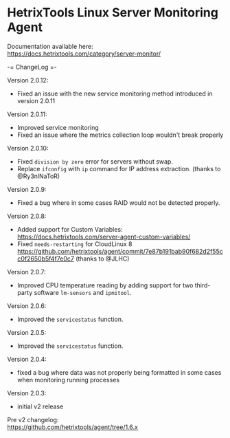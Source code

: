 # HetrixTools Linux Server Monitoring Agent

Documentation available here: https://docs.hetrixtools.com/category/server-monitor/


-= ChangeLog =-

Version 2.0.12:
- Fixed an issue with the new service monitoring method introduced in version 2.0.11

Version 2.0.11:
- Improved service monitoring
- Fixed an issue where the metrics collection loop wouldn't break properly

Version 2.0.10: 
- Fixed `division by zero` error for servers without swap.
- Replace `ifconfig` with `ip` command for IP address extraction. (thanks to @Ry3nlNaToR)

Version 2.0.9: 
- Fixed a bug where in some cases RAID would not be detected properly.

Version 2.0.8: 
- Added support for Custom Variables: https://docs.hetrixtools.com/server-agent-custom-variables/ 
- Fixed `needs-restarting` for CloudLinux 8 https://github.com/hetrixtools/agent/commit/7e87b191bab90f682d2f55cc0f2650b5f4f7e0c7 (thanks to @JLHC)

Version 2.0.7:  
- Improved CPU temperature reading by adding support for two third-party software `lm-sensors` and `ipmitool`.

Version 2.0.6:
- Improved the `servicestatus` function.

Version 2.0.5:
- Improved the `servicestatus` function.

Version 2.0.4:
- fixed a bug where data was not properly being formatted in some cases when monitoring running processes

Version 2.0.3:
- initial v2 release

Pre v2 changelog:  
https://github.com/hetrixtools/agent/tree/1.6.x
